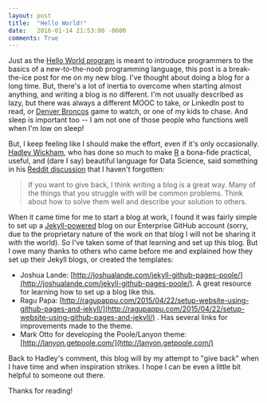 ```yaml
---
layout: post
title:  "Hello World!"
date:   2016-01-14 21:53:00 -0600
comments: True
---
```


Just as the [Hello World program](https://en.wikipedia.org/wiki/%22Hello,_World!%22_program) is meant to introduce programmers to the basics of a new-to-the-noob programming language, this post is a break-the-ice post for me on my new blog.  I've thought about doing a blog for a long time. But, there's a lot of inertia to overcome when starting almost anything, and writing a blog is no different. I'm not usually described as lazy, but there was always a different MOOC to take, or LinkedIn post to read, or [Denver Broncos](http://www.denverbroncos.com/) game to watch, or one of my kids to chase. And sleep is important too -- I am not one of those people who functions well when I'm low on sleep!

But, I keep feeling like I should make the effort, even if it's only occasionally.  [Hadley Wickham](http://had.co.nz/), who has done so much to make [R](https://www.r-project.org/) a bona-fide practical, useful, and (dare I say) beautiful language for Data Science, said something in his [Reddit discussion](
https://www.reddit.com/r/dataisbeautiful/comments/3mp9r7/im_hadley_wickham_chief_scientist_at_rstudio_and/cvhl63u) that I haven't forgotten:

>  If you want to give back, I think writing a blog is a great way. Many of the things that you struggle with will be common problems. Think about how to solve them well and describe your solution to others. 

When it came time for me to start a blog at work, I found it was fairly simple to set up a [Jekyll-powered](http://jekyllrb.com/) blog on our Enterprise GitHub account (sorry, due to the proprietary nature of the work on that blog I will not be sharing it with the world).  So I've taken some of that learning and set up this blog.  But I owe many thanks to others who came before me and explained how they set up their Jekyll blogs, or created the templates:

  * Joshua Lande: [http://joshualande.com/jekyll-github-pages-poole/](http://joshualande.com/jekyll-github-pages-poole/).  A great resource for learning how to set up a blog like this.
  * Ragu Papa: [http://ragupappu.com/2015/04/22/setup-website-using-github-pages-and-jekyll/](http://ragupappu.com/2015/04/22/setup-website-using-github-pages-and-jekyll/) . Has several links for improvements made to the theme.
  * Mark Otto for developing the Poole/Lanyon theme: [http://lanyon.getpoole.com/](http://lanyon.getpoole.com/)

Back to Hadley's comment, this blog will by my attempt to "give back" when I have time and when inspiration strikes. I hope I can be even a little bit helpful to someone out there.  

Thanks for reading!


